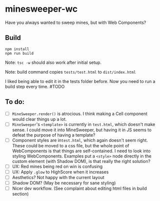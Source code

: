 # minesweeper-wc

Have you always wanted to sweep mines, but with Web Components?

## Build

```
npm install
npm run build
```

Note: `tsc -w` should also work after initial setup.

Note: build command copies `tests/test.html` to `dist/index.html`

I liked being able to edit it in the tests folder before. Now you need to run a build step every time. #TODO

## To do:

- [ ] `MineSweeper.render()` is atrocious. I think making a Cell component would clear things up a lot.
- [ ] `MineSweeper`'s `<template>` is currently in `test.html`, which doesn't make sense. I could move it into MineSweeper, but having it in JS seems to defeat the purpose of having a template?
- [ ] Component styles are in`test.html`, which again doesn't seem right. These could be moved to a css file, but the whole point of WebComponents is that things are self-contained. I need to look into styling WebComponents. Examples put a `<style>` node directly in the custom element (with Shadow DOM), is that really the right solution?
- [ ] UX: Red mines being red on win is confusing
- [ ] UX: Apply `.glow` to HighScore when it increases
- [ ] Aesthetics? Not happy with the current layout
- [ ] Shadow DOM? (May be necessary for sane styling)
- [ ] Nicer dev workflow. (See complaint about editing html files in build section)